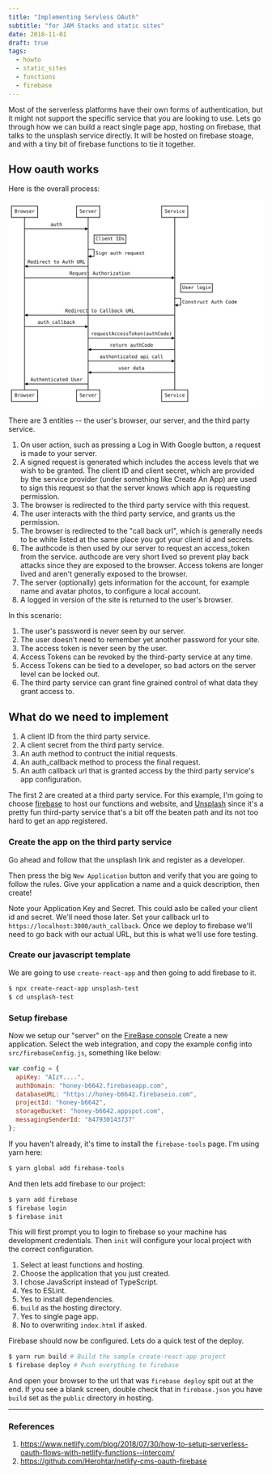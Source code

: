 ```yaml
---
title: "Implementing Servless OAuth"
subtitle: "for JAM Stacks and static sites"
date: 2018-11-01
draft: true
tags:
  - howto
  - static_sites
  - functions
  - firebase
---
```


Most of the serverless platforms have their own forms of authentication, but it might not support the specific service that you are looking to use.  Lets go through how we can build a react single page app, hosting on firebase, that talks to the unsplash service directly.  It will be hosted on firebase stoage, and with a tiny bit of firebase functions to tie it together.

## How oauth works

Here is the overall process:

<img src="oauth.sequence.svg" alt="sequence flow" class="img-fluid"/>

There are 3 entities -- the user's browser, our server, and the third party service.

1. On user action, such as pressing a Log in With Google button, a request is made to your server.
2. A signed request is generated which includes the access levels that we wish to be granted.  The client ID and client secret, which are provided by the service provider (under something like Create An App) are used to sign this request so that the server knows which app is requesting permission.
3. The browser is redirected to the third party service with this request.
4. The user interacts with the third party service, and grants us the permission.
5. The browser is redirected to the "call back url", which is generally needs to be white listed at the same place you got your client id and secrets.
6. The authcode is then used by our server to request an access_token from the service.  authcode are very short lived so prevent play back attacks since they are exposed to the browser.  Access tokens are longer lived and aren't generally exposed to the browser.
7. The server (optionally) gets information for the account, for example name and avatar photos, to configure a local account.
8. A logged in version of the site is returned to the user's browser.

In this scenario:

1. The user's password is never seen by our server.
2. The user doesn't need to remember yet another password for your site.
3. The access token is never seen by the user.
4. Access Tokens can be revoked by the third-party service at any time.
5. Access Tokens can be tied to a developer, so bad actors on the server level can be locked out.
6. The third party service can grant fine grained control of what data they grant access to.

## What do we need to implement

1. A client ID from the third party service.
2. A client secret from the third party service.
3. An auth method to contruct the initial requests.
4. An auth_callback method to process the final request.
5. An auth callback url that is granted access by the third party service's app configuration.

The first 2 are created at a third party service.  For this example, I'm going to choose [firebase](https://firebase.google.com/) to host our functions and website, and [Unsplash](https://unsplash.com/developers) since it's a pretty fun third-party service that's a bit off the beaten path and its not too hard to get an app registered.  

### Create the app on the third party service

Go ahead and follow that the unsplash link and register as a developer.

Then press the big `New Application` button and verify that you are going to follow the rules.  Give your application a name and a quick description, then create!

Note your Application Key and Secret.  This could aslo be called your client id and secret.  We'll need those later.  Set your callback url to `https://localhost:3000/auth_callback`.  Once we deploy to firebase we'll need to go back with our actual URL, but this is what we'll use fore testing.

### Create our javascript template

We are going to use `create-react-app` and then going to add firebase to it.

```bash
$ npx create-react-app unsplash-test
$ cd unsplash-test
```

### Setup firebase

Now we setup our "server" on the [FireBase console](https://console.firebase.google.com/u/0/)  Create a new application.  Select the web integration, and copy the example config into `src/firebaseConfig.js`, something like below:

```js
var config = {
  apiKey: "AIzY....",
  authDomain: "honey-b6642.firebaseapp.com",
  databaseURL: "https://honey-b6642.firebaseio.com",
  projectId: "honey-b6642",
  storageBucket: "honey-b6642.appspot.com",
  messagingSenderId: "847930143737"
};
```

If you haven't already, it's time to install the `firebase-tools` page.  I'm using yarn here:

```bash
$ yarn global add firebase-tools
```

And then lets add firebase to our project:

```bash
$ yarn add firebase
$ firebase login
$ firebase init
```

This will first prompt you to login to firebase so your machine has development credentials.  Then `init` will configure your local project with the correct configuration.

1. Select at least functions and hosting.
2. Choose the application that you just created.
3. I chose JavaScript instead of TypeScript.
4. Yes to ESLint.
5. Yes to install dependencies.
6. `build` as the hosting directory.
7. Yes to single page app.
8. No to overwriting `index.html` if asked.

Firebase should now be configured.  Lets do a quick test of the deploy.

```bash
$ yarn run build # Build the sample create-react-app project
$ firebase deploy # Push everything to firebase
```

And open your browser to the url that was `firebase deploy` spit out at the end.  If you see a blank screen, double check that in `firebase.json` you have `build` set as the `public` directory in hosting.



---

### References

1. https://www.netlify.com/blog/2018/07/30/how-to-setup-serverless-oauth-flows-with-netlify-functions--intercom/
2. https://github.com/Herohtar/netlify-cms-oauth-firebase
